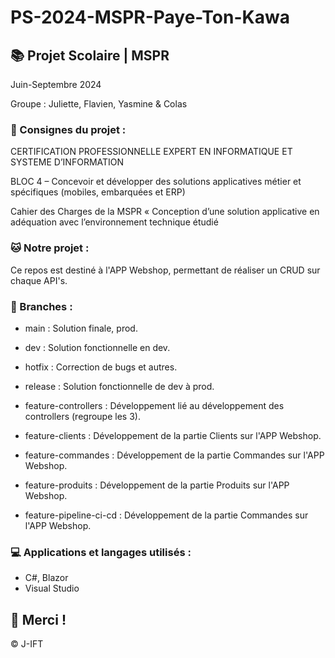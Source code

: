 # PS-2024-MSPR-Paye-Ton-Kawa

## 📚 Projet Scolaire | MSPR

Juin-Septembre 2024

Groupe : Juliette, Flavien, Yasmine & Colas

### 📌 Consignes du projet : 

CERTIFICATION PROFESSIONNELLE EXPERT EN INFORMATIQUE ET SYSTEME D’INFORMATION

BLOC 4 – Concevoir et développer des solutions applicatives métier et spécifiques (mobiles, embarquées et ERP)

Cahier des Charges de la MSPR « Conception d’une solution applicative en adéquation avec l’environnement technique étudié


### 🐱 Notre projet :

Ce repos est destiné à l'APP Webshop, permettant de réaliser un CRUD sur chaque API's.


### 📎 Branches :

- main : Solution finale, prod.
  
- dev : Solution fonctionnelle en dev.
  
- hotfix : Correction de bugs et autres.

- release : Solution fonctionnelle de dev à prod.

- feature-controllers : Développement lié au développement des controllers (regroupe les 3).

- feature-clients : Développement de la partie Clients sur l'APP Webshop.

- feature-commandes : Développement de la partie Commandes sur l'APP Webshop.

- feature-produits : Développement de la partie Produits sur l'APP Webshop.

- feature-pipeline-ci-cd : Développement de la partie Commandes sur l'APP Webshop.


### 💻 Applications et langages utilisés :

- C#, Blazor
- Visual Studio

## 🌸 Merci !
© J-IFT
